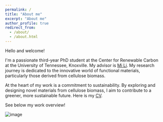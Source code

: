 ```yaml
---
permalink: /
title: "About me"
excerpt: "About me"
author_profile: true
redirect_from: 
  - /about/
  - /about.html
---
```


      
Hello and welcome! 

I'm a passionate third-year PhD student at the Center for Renewable Carbon at the University of Tennessee, Knoxville. My advisor is [Mi Li](https://mili.utk.edu/). My research journey is dedicated to the innovative world of functional materials, particularly those derived from cellulose biomass.

At the heart of my work is a commitment to sustainability. By exploring and designing novel materials from cellulose biomass, I aim to contribute to a greener, more sustainable future. Here is my [CV](https://kailongzh.github.io/files/CV.pdf).

See below my work overview!

![image](https://kailongzh.github.io/images/research_overview.png)


<script type="text/javascript" id="clustrmaps" src="//clustrmaps.com/map_v2.js?d=RFig5tTjwRHRTwxDtSAep8i8nHNSGcIoM5isScHex-Q&cl=ffffff&w=a"></script>
